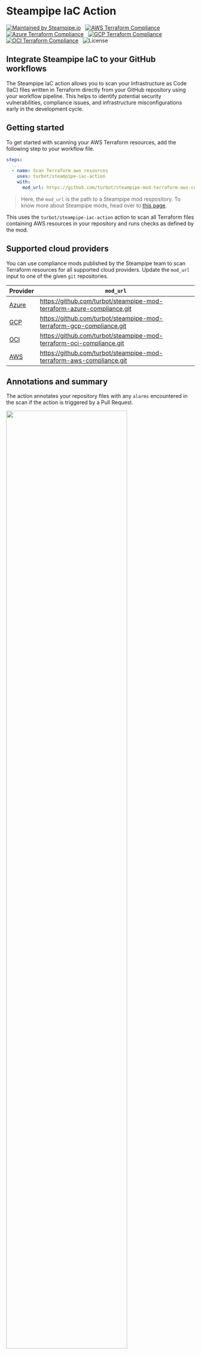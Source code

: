# Steampipe IaC Action

[![Maintained by Steampipe.io](https://img.shields.io/badge/maintained%20by-steampipe.io-c33)](https://steampipe.io/?utm_source=github&utm_medium=organic_oss&utm_campaign=polygoat) &nbsp;
[![AWS Terraform Compliance](https://img.shields.io/badge/terraform-AWS_Compliance-orange)](https://hub.steampipe.io/mods/turbot/terraform_aws_compliance) &nbsp;
[![Azure Terraform Compliance](https://img.shields.io/badge/terraform-Azure_Compliance-blue)](https://hub.steampipe.io/mods/turbot/terraform_azure_compliance) &nbsp;
[![GCP Terraform Compliance](https://img.shields.io/badge/terraform-GCP_Compliance-blue)](https://hub.steampipe.io/mods/turbot/terraform_gcp_compliance) &nbsp;
[![OCI Terraform Compliance](https://img.shields.io/badge/terraform-OCI_Compliance-red)](https://hub.steampipe.io/mods/turbot/terraform_oci_compliance) &nbsp;
![License](https://img.shields.io/badge/license-Apache-blue) &nbsp;

## Integrate Steampipe IaC to your GitHub workflows

The Steampipe IaC action allows you to scan your Infrastructure as Code (IaC) files written in Terraform directly from your GitHub repository using your workflow pipeline. This helps to identify potential security vulnerabilities, compliance issues, and infrastructure misconfigurations early in the development cycle.

## Getting started

To get started with scanning your AWS Terraform resources, add the following step to your workflow file.

```yaml
steps:
  ...
  - name: Scan Terraform aws resources
    uses: turbot/steampipe-iac-action
    with:
      mod_url: https://github.com/turbot/steampipe-mod-terraform-aws-compliance.git
```

> Here, the `mod_url` is the path to a Steampipe mod respository. To know more about Steampipe mods, head over to [this page](https://steampipe.io/docs/mods/overview#steampipe-mods).

This uses the `turbot/steampipe-iac-action` action to scan all Terraform files containing AWS resources in your repository and runs checks as defined by the mod.

## Supported cloud providers

You can use compliance mods published by the Steampipe team to scan Terraform resources for all supported cloud providers. Update the `mod_url` input to one of the given `git` repositories.

| Provider                                                                 | `mod_url`                                                              |
| ------------------------------------------------------------------------ | ---------------------------------------------------------------------- |
| [Azure](https://hub.steampipe.io/mods/turbot/terraform_azure_compliance) | https://github.com/turbot/steampipe-mod-terraform-azure-compliance.git |
| [GCP](https://hub.steampipe.io/mods/turbot/terraform_gcp_compliance)     | https://github.com/turbot/steampipe-mod-terraform-gcp-compliance.git   |
| [OCI](https://hub.steampipe.io/mods/turbot/terraform_oci_compliance)     | https://github.com/turbot/steampipe-mod-terraform-oci-compliance.git   |
| [AWS](https://hub.steampipe.io/mods/turbot/terraform_aws_compliance)     | https://github.com/turbot/steampipe-mod-terraform-aws-compliance.git   |

## Annotations and summary

The action annotates your repository files with any `alarms` encountered in the scan if the action is triggered by a Pull Request.

<img src="images/annotations_sample.png" width="80%" />

The action also produces an easy-to-read summary of the scan and pushes it to the **Job Summary**.

<img src="images/summary-output.png" width="80%" />

## Usage

```yaml
- name: Scan Terraform AWS resources
  uses: turbot/steampipe-iac-action
  with:
    # Git URL of the Terraform compliance mod that runs. This is passed verbatim to `git clone`.
    #
    # required
    mod_url: https://github.com/turbot/steampipe-mod-terraform-aws-compliance.git

    # Pin to a specific Steampipe CLI version
    #
    # For available versions refer to [Steampipe Releases](https://github.com/turbot/steampipe/releases).
    #
    # default: latest
    steampipe_version: v0.19.2

    # A list of benchmarks and controls to run (multi-line).
    # If not specified it runs all benchmarks and controls in the mod.
    #
    # default: all
    checks: |
      benchmark.kms
      benchmark.ebs
      benchmark.apigateway
      control.ecs_cluster_container_insights_enabled
      control.ecs_task_definition_encryption_in_transit_enabled

    # The list of paths to scan, relative to the repository root.
    #
    # These must be valid filesystem glob patterns.
    #
    # Each glob pattern must be given in a newline.
    #
    # default: ./**/*.tf
    paths: |
      cloud_infra/service_billing/aws/**/*.tf
      cloud_infra/service_orders/aws/**/*.tf

    # Personal access token (PAT) used to push annotations and job summary
    #
    # We recommend using a service account with the least permissions necessary. Also
    # when generating a new PAT, select the least scopes necessary.
    #
    # [Learn more about creating and using encrypted secrets](https://help.github.com/en/actions/automating-your-workflow-with-github-actions/creating-and-using-encrypted-secrets)
    #
    # Default: ${{ github.token }}
    github_token: ${{ secrets.ANNOTATION_GH_TOKEN }}
```

## Scenarios

- [Run a specific benchmark or control with the `checks` input.](#run-a-specific-benchmark-or-control-with-the-checks-input)
- [Run multiple benchmarks and controls with the `checks` input.](#run-multiple-benchmarks-and-controls-with-the-checks-input)
- [Pin the Steampipe version to be installed with the `steampipe_version` input.](#pin-the-steampipe-version-to-be-installed-with-the-steampipe_version-input)
- [Specify the path to locate Terraform files to scan, with the `paths` input.](#specify-the-path-to-locate-terraform-files-to-scan-with-the-paths-input)
- [Specify multiple paths to locate Terraform files to scan, with the `paths` input.](#specify-multiple-paths-to-locate-terraform-files-to-scan-with-the-paths-input)
- [Use the action multiple times to scan multi-cloud Terraform resources in the same job](#use-the-action-multiple-times-to-scan-multi-cloud-terraform-resources-in-the-same-job)

### Run a specific benchmark or control with the `checks` input.

```yaml
name: Run Steampipe Terraform AWS Compliance
uses: turbot/steampipe-iac-action
with:
  mod_url: "https://github.com/turbot/steampipe-mod-terraform-aws-compliance.git"
  checks: benchmark.kms
```

> Refer to the benchmarks/controls available for your cloud provider [here](#helpful-links)

### Run multiple benchmarks and controls with the `checks` input.

```yaml
name: Run Steampipe Terraform AWS Compliance
uses: turbot/steampipe-iac-action
with:
  mod_url: "https://github.com/turbot/steampipe-mod-terraform-aws-compliance.git"
  checks: |
    benchmark.kms
    benchmark.ebs
    benchmark.apigateway
    control.ecs_cluster_container_insights_enabled
    control.ecs_task_definition_encryption_in_transit_enabled
```

### Pin the Steampipe version to be installed with the `steampipe_version` input.

```yaml
name: Run Steampipe Terraform Compliance
uses: turbot/steampipe-iac-action
with:
  mod_url: "https://github.com/turbot/steampipe-mod-terraform-aws-compliance.git"
  steampipe_version: v0.19.4
```

### Specify the path to locate Terraform files to scan, with the `paths` input.

```yaml
name: Run Steampipe Terraform Compliance
uses: turbot/steampipe-iac-action
with:
  mod_url: https://github.com/turbot/steampipe-mod-terraform-aws-compliance.git
  paths: terraform/**/*.tf # Relative to repository root
```

> Refer to https://hub.steampipe.io/plugins/turbot/terraform#configuring-local-file-paths for local file path configuration.

### Specify multiple paths to locate Terraform files to scan, with the `paths` input.

```yaml
name: Run Steampipe Terraform Compliance
uses: turbot/steampipe-iac-action
with:
  mod_url: https://github.com/turbot/steampipe-mod-terraform-aws-compliance.git
  paths: |
    cloud_infra/service_billing/aws/**/*.tf
    cloud_infra/service_orders/aws/**/*.tf
```

For more examples refer to the [`examples/workflow`](https://github.com/turbot/steampipe-iac-action/tree/infra-scan/examples/workflow) directory.

### Use the action multiple times to scan multi-cloud Terraform resources in the same job

```yaml
steps:
  name: Run Steampipe Terraform Compliance on AWS
  uses: turbot/steampipe-iac-action
  with:
    mod_url: https://github.com/turbot/steampipe-mod-terraform-aws-compliance.git
    paths: |
      cloud_infra/service_billing/aws/**/*.tf
      cloud_infra/service_orders/aws/**/*.tf

  name: Run Steampipe Terraform Compliance on GCP
  uses: turbot/steampipe-iac-action
  with:
    mod_url: https://github.com/turbot/steampipe-mod-terraform-gcp-compliance.git
    paths: |
      cloud_infra/service_billing/gcp/**/*.tf
      cloud_infra/service_orders/gcp/**/*.tf
```

For more examples refer to the [`examples/workflow`](https://github.com/turbot/steampipe-iac-action/tree/infra-scan/examples/workflow) directory.

### Helpful links

- [Terraform AWS Compliance benchmarks](https://hub.steampipe.io/mods/turbot/terraform_aws_compliance/controls#benchmarks)
- [Terraform Azure Compliance benchmarks](https://hub.steampipe.io/mods/turbot/terraform_azure_compliance/controls#benchmarks)
- [Terraform GCP Compliance benchmarks](https://hub.steampipe.io/mods/turbot/terraform_gcp_compliance/controls#benchmarks)
- [Terraform OCI Compliance benchmarks](https://hub.steampipe.io/mods/turbot/terraform_oci_compliance/controls#benchmarks)
- [Supported Terraform path formats](https://hub.steampipe.io/plugins/turbot/terraform#supported-path-formats)
